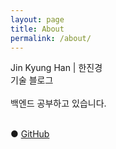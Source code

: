 ```yaml
---
layout: page
title: About
permalink: /about/
---
```

<!-- 줄바꿈은 스페이스 1번, 단락 나누기는 엔터 2번 -->

Jin Kyung Han | 한진경 <br/>
기술 블로그 <br/><br/>
백엔드 공부하고 있습니다.<br/><br/>

● [GitHub](https://github.com/jkhan94)
